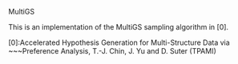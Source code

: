 MultiGS

This is an implementation of the MultiGS sampling algorithm in [0].

[0]:Accelerated Hypothesis Generation for Multi-Structure Data via 
    ~~~Preference Analysis, T.-J. Chin, J. Yu and D. Suter (TPAMI)